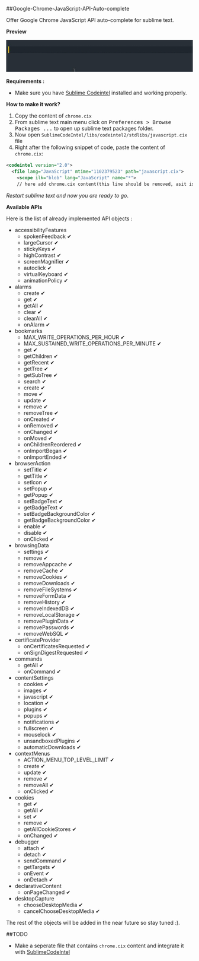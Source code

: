 ##Google-Chrome-JavaScript-API-Auto-complete

Offer Google Chrome JavaScript API auto-complete for sublime text.


**Preview**

![chrome autocomplet sublime text ](img/autocomplete.gif)


**Requirements :**
* Make sure you have [Sublime Codeintel](https://packagecontrol.io/packages/SublimeCodeIntel) installed and working properly.

**How to make it work?**

1. Copy the content of ``chrome.cix``
2. From sublime text main menu click on <kbd>Preferences > Browse Packages ...</kbd> to open up sublime text packages folder.
3. Now open ``SublimeCodeIntel/libs/codeintel2/stdlibs/javascript.cix`` file
4. Right after the following  snippet of code, paste the content of ``chrome.cix``:

```xml
<codeintel version="2.0">
  <file lang="JavaScript" mtime="1102379523" path="javascript.cix">
    <scope ilk="blob" lang="JavaScript" name="*">
    // here add chrome.cix content(this line should be removed, asit is here for guidance purposes only)
```

*Restart sublime text and now you are ready to go*.



**Available APIs**

Here is the list of already implemented API objects :


* accessibilityFeatures
	* spokenFeedback &#x2714;
	* largeCursor &#x2714;
	* stickyKeys &#x2714;
	* highContrast &#x2714;
	* screenMagnifier &#x2714;
	* autoclick &#x2714;
	* virtualKeyboard &#x2714;
	* animationPolicy &#x2714;
* alarms
	* create &#x2714;
	* get &#x2714;
	* getAll &#x2714;
	* clear &#x2714;
	* clearAll &#x2714;
	* onAlarm &#x2714;
* bookmarks
	* MAX_WRITE_OPERATIONS_PER_HOUR &#x2714;
	* MAX_SUSTAINED_WRITE_OPERATIONS_PER_MINUTE &#x2714;
	* get  &#x2714;
	* getChildren  &#x2714;
	* getRecent  &#x2714;
	* getTree  &#x2714;
	* getSubTree  &#x2714;
	* search  &#x2714;
	* create  &#x2714;
	* move  &#x2714;
	* update  &#x2714;
	* remove  &#x2714;
	* removeTree  &#x2714;
	* onCreated &#x2714;
	* onRemoved &#x2714;
	* onChanged &#x2714;
	* onMoved &#x2714;
	* onChildrenReordered &#x2714;
	* onImportBegan &#x2714;
	* onImportEnded &#x2714;
* browserAction
	* setTitle &#x2714;
	* getTitle &#x2714;
	* setIcon &#x2714;
	* setPopup &#x2714;
	* getPopup &#x2714;
	* setBadgeText &#x2714;
	* getBadgeText &#x2714;
	* setBadgeBackgroundColor &#x2714;
	* getBadgeBackgroundColor &#x2714;
	* enable &#x2714;
	* disable &#x2714;
	* onClicked &#x2714;
* browsingData
	* settings &#x2714;
	* remove &#x2714;
	* removeAppcache &#x2714;
	* removeCache &#x2714;
	* removeCookies &#x2714;
	* removeDownloads &#x2714;
	* removeFileSystems &#x2714;
	* removeFormData &#x2714;
	* removeHistory &#x2714;
	* removeIndexedDB &#x2714;
	* removeLocalStorage &#x2714;
	* removePluginData &#x2714;
	* removePasswords &#x2714;
	* removeWebSQL &#x2714;
* certificateProvider
	* onCertificatesRequested &#x2714;
	* onSignDigestRequested &#x2714;
* commands 
	* getAll &#x2714;
	* onCommand &#x2714;
* contentSettings	
	* cookies &#x2714;
	* images &#x2714;
	* javascript &#x2714;
	* location &#x2714;
	* plugins &#x2714;
	* popups &#x2714;
	* notifications &#x2714;
	* fullscreen &#x2714;
	* mouselock &#x2714;
	* unsandboxedPlugins &#x2714;
	* automaticDownloads &#x2714;
* contextMenus
	* ACTION_MENU_TOP_LEVEL_LIMIT &#x2714;
	* create &#x2714;
	* update &#x2714;
	* remove &#x2714;
	* removeAll &#x2714;
	* onClicked &#x2714;
* cookies 
	* get  &#x2714;
	* getAll  &#x2714;
	* set  &#x2714;
	* remove  &#x2714;
	* getAllCookieStores  &#x2714;
	* onChanged  &#x2714;
* debugger
	* attach &#x2714;
	* detach &#x2714;
	* sendCommand &#x2714;
	* getTargets &#x2714;
	* onEvent &#x2714;
	* onDetach &#x2714;
* declarativeContent
	* onPageChanged &#x2714;
* desktopCapture
	* chooseDesktopMedia &#x2714;
	* cancelChooseDesktopMedia &#x2714;







The rest of the objects will be added in the near future so stay tuned :).


##TODO
* Make a seperate file that contains ``chrome.cix`` content and integrate it with [SublimeCodeIntel](https://github.com/SublimeCodeIntel/SublimeCodeIntel)
